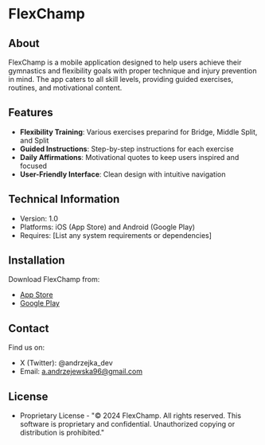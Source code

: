 # FlexChamp

## About
FlexChamp is a mobile application designed to help users achieve their gymnastics and flexibility goals with proper technique and injury prevention in mind. The app caters to all skill levels, providing guided exercises, routines, and motivational content.

## Features
- **Flexibility Training**: Various exercises preparind for Bridge, Middle Split, and Split
- **Guided Instructions**: Step-by-step instructions for each exercise
- **Daily Affirmations**: Motivational quotes to keep users inspired and focused
- **User-Friendly Interface**: Clean design with intuitive navigation

## Technical Information
- Version: 1.0
- Platforms: iOS (App Store) and Android (Google Play)
- Requires: [List any system requirements or dependencies]

## Installation
Download FlexChamp from:
- [App Store](https://apps.apple.com/us/app/flexchamp)
- [Google Play](https://play.google.com/store/apps/details?id=com.flexchamp)


## Contact
Find us on:
- X (Twitter): @andrzejka_dev
- Email: a.andrzejewska96@gmail.com

## License
- Proprietary License - "© 2024 FlexChamp. All rights reserved. This software is proprietary and confidential. Unauthorized copying or distribution is prohibited."
